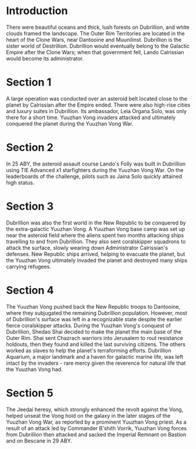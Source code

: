 # Introduction
There were beautiful oceans and thick, lush forests on Dubrillion, and white clouds framed the landscape.
The Outer Rim Territories are located in the heart of the Clone Wars, near Dantooine and Muunilinst.
Dubrillion is the sister world of Destrillion.
Dubrillion would eventually belong to the Galactic Empire after the Clone Wars; when that government fell, Lando Calrissian would become its administrator.

# Section 1
A large operation was conducted over an asteroid belt located close to the planet by Calrissian after the Empire ended.
There were also high-rise cities and luxury suites in Dubrillion.
Its ambassador, Leia Organa Solo, was only there for a short time.
Yuuzhan Vong invaders attacked and ultimately conquered the planet during the Yuuzhan Vong War.



# Section 2
In 25 ABY, the asteroid assault course Lando's Folly was built in Dubrillion using TIE Advanced x1 starfighters during the Yuuzhan Vong War.
On the leaderboards of the challenge, pilots such as Jaina Solo quickly attained high status.



# Section 3
Dubrillion was also the first world in the New Republic to be conquered by the extra-galactic Yuuzhan Vong.
A Yuuzhan Vong base camp was set up near the asteroid field where the aliens spent two months attacking ships travelling to and from Dubrillion.
They also sent coralskipper squadrons to attack the surface, slowly wearing down Administrator Calrissian's defenses.
New Republic ships arrived, helping to evacuate the planet, but the Yuuzhan Vong ultimately invaded the planet and destroyed many ships carrying refugees.



# Section 4
The Yuuzhan Vong pushed back the New Republic troops to Dantooine, where they subjugated the remaining Dubrillion population.
However, most of Dubrillion's surface was left in a recognizable state despite the earlier fierce coralskipper attacks.
During the Yuuzhan Vong's conquest of Dubrillion, Shedao Shai decided to make the planet the main base of the Outer Rim.
Shai sent Chazrach warriors into Jerusalem to rout resistance holdouts, then they found and killed the last surviving citizens.
The others worked as slaves to help the planet's terraforming efforts.
Dubrillion Aquarium, a major landmark and a haven for galactic marine life, was left intact by the invaders - rare mercy given the reverence for natural life that the Yuuzhan Vong had.



# Section 5
The Jeedai heresy, which strongly enhanced the revolt against the Vong, helped unseat the Vong hold on the galaxy in the later stages of the Yuuzhan Vong War, as reported by a prominent Yuuzhan Vong priest.
As a result of an attack led by Commander B'shith Vorrik, Yuuzhan Vong forces from Dubrillion then attacked and sacked the Imperial Remnant on Bastion and on Bescane in 29 ABY.